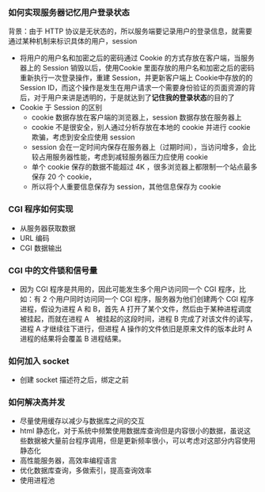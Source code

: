 ### 如何实现服务器记忆用户登录状态

背景：由于 HTTP 协议是无状态的，所以服务端要记录用户的登录信息，就需要通过某种机制来标识具体的用户，session

- 将用户的用户名和加密之后的密码通过 Cookie 的方式存放在客户端，当服务器上的 Session 销毁以后，使用Cookie 里面存放的用户名和加密之后的密码重新执行一次登录操作，重建 Session，并更新客户端上 Cookie中存放的的 Session ID，而这个操作是发生在用户请求一个需要身份验证的页面资源的背后，对于用户来讲是透明的，于是就达到了**记住我的登录状态**的目的了
- Cookie 于 Session 的区别
  - cookie 数据存放在客户端的浏览器上，session 数据存放在服务器上
  - cookie 不是很安全，别人通过分析存放在本地的 cookie 并进行 cookie 欺骗，考虑到安全应使用 session
  - session 会在一定时间内保存在服务器上（过期时间），当访问增多，会比较占用服务器性能，考虑到减轻服务器压力应使用 cookie
  - 单个 cookie 保存的数据不能超过 4K ，很多浏览器上都限制一个站点最多保存 20 个 cookie，
  - 所以将个人重要信息保存为 session，其他信息保存为 cookie

### CGI 程序如何实现

- 从服务器获取数据
- URL 编码
- CGI 数据输出

### CGI 中的文件锁和信号量

- 因为 CGI 程序是共用的，因此可能发生多个用户访问同一个 CGI 程序，比如：有 2 个用户同时访问同一个 CGI 程序，服务器为他们创建两个 CGI 程序进程，假设为进程 A 和 B，首先 A 打开了某个文件，然后由于某种进程调度被挂起，而就在进程 A　被挂起的这段时间，进程 B 完成了对该文件的读写，进程 A 才继续往下进行，但进程 A 操作的文件依旧是原来文件的版本此时 A 进程的结果将会覆盖 B 进程结果。

### 如何加入 socket

- 创建 socket 描述符之后，绑定之前

### 如何解决高并发

- 尽量使用缓存以减少与数据库之间的交互
- html 静态化，对于系统中频繁使用数据库查询但是内容很小的数据，虽说这些数据被大量前台程序调用，但是更新频率很小，可以考虑对这部分内容使用静态化
- 高性能服务器，高效率编程语言
- 优化数据库查询，多做索引，提高查询效率
- 使用进程池
